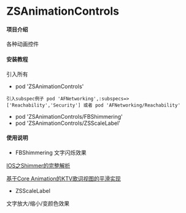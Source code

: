 # ZSAnimationControls

#### 项目介绍
各种动画控件


#### 安装教程

引入所有

- pod 'ZSAnimationControls'

`引入subspec例子 pod 'AFNetworking',:subspecs=>['Reachability','Security'] 或者 pod 'AFNetworking/Reachability'`

- pod 'ZSAnimationControls/FBShimmering'
- pod 'ZSAnimationControls/ZSScaleLabel'

#### 使用说明

- FBShimmering 文字闪烁效果

 [IOS之Shimmer的完整解析](https://www.jianshu.com/p/3c58af1a2460)
 
 [基于Core Animation的KTV歌词视图的平滑实现](http://www.iwangke.me/2014/10/06/how-to-implement-a-core-animation-based-60-fps-ktv-lyrics-view/)


- ZSScaleLabel

 文字放大/缩小/变颜色效果
